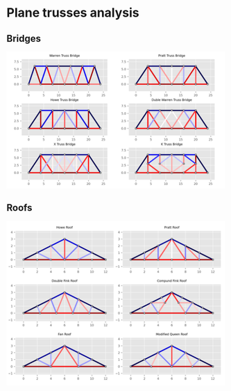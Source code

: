# Plane trusses analysis

## Bridges

![Esfuerzos en cerchas de puentes](/main/stress_visualization/figs/stress_bridges.png)

## Roofs

![Esfuerzos en cerchas de techos](/main/stress_visualization/figs/stress_roofs.png)

